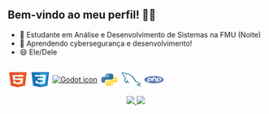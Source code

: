 ## Bem-vindo ao meu perfil! 🐱‍👤

- 🔭 Estudante em Análise e Desenvolvimento de Sistemas na FMU (Noite)
- 🌱 Aprendendo cybersegurança e desenvolvimento!
- 😄 Ele/Dele

<div style="display: inline_block"><br>
  <img align="center" alt="HTML" height="30" width="40" src="https://raw.githubusercontent.com/devicons/devicon/master/icons/html5/html5-original.svg">
  <img align="center" alt="CSS" height="30" width="40" src="https://raw.githubusercontent.com/devicons/devicon/master/icons/css3/css3-original.svg">
  <a alt='GDScript' title="Andrea Calabró, CC BY 3.0 &lt;https://creativecommons.org/licenses/by/3.0&gt;, via Wikimedia Commons" href="https://commons.wikimedia.org/wiki/File:Godot_icon.svg"><img width="35" alt="Godot icon" src="https://upload.wikimedia.org/wikipedia/commons/thumb/6/6a/Godot_icon.svg/512px-Godot_icon.svg.png" align='center' alt="GDScript"></a>
  <img align="center" alt="Python" height="30" width="40" src="https://raw.githubusercontent.com/devicons/devicon/master/icons/python/python-original.svg">
  <img align="center" alt="MySQL" height="30" width="40" src="https://raw.githubusercontent.com/devicons/devicon/master/icons/mysql/mysql-original.svg">
  <img align="center" alt="PHP" height="30" width="40" src="https://raw.githubusercontent.com/devicons/devicon/master/icons/php/php-plain.svg">
</div><br>

<div align="center">
  <a href="https://github.com/CaioLuppo">
  <img height="150em" src="https://github-readme-stats.vercel.app/api?username=CaioLuppo&show_icons=true&theme=dark&include_all_commits=true&count_private=true"/>
  <img height="150em" src="https://github-readme-stats.vercel.app/api/top-langs/?username=CaioLuppo&layout=compact&langs_count=7&theme=dark"/>
</div>
